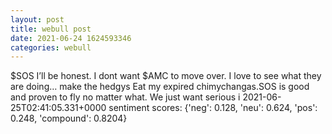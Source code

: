 ```yaml
--- 
layout: post 
title: webull post 
date: 2021-06-24 1624593346 
categories: webull 
--- 
```

$SOS I’ll be honest. I dont want  $AMC to move over. I love to see what they are doing… make the hedgys Eat my expired chimychangas.SOS is good and proven to fly no matter what. We just want serious i	2021-06-25T02:41:05.331+0000
sentiment scores: {'neg': 0.128, 'neu': 0.624, 'pos': 0.248, 'compound': 0.8204}
